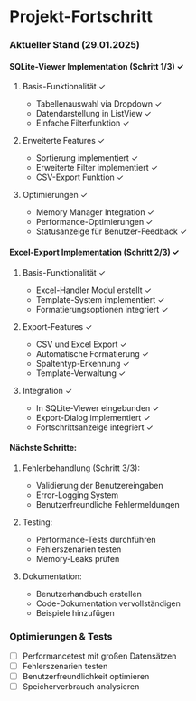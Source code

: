 # Projekt-Fortschritt

### Aktueller Stand (29.01.2025)

#### SQLite-Viewer Implementation (Schritt 1/3) ✓
1. Basis-Funktionalität ✓
   - Tabellenauswahl via Dropdown ✓
   - Datendarstellung in ListView ✓
   - Einfache Filterfunktion ✓

2. Erweiterte Features ✓
   - Sortierung implementiert ✓
   - Erweiterte Filter implementiert ✓
   - CSV-Export Funktion ✓

3. Optimierungen ✓
   - Memory Manager Integration ✓
   - Performance-Optimierungen ✓
   - Statusanzeige für Benutzer-Feedback ✓

#### Excel-Export Implementation (Schritt 2/3) ✓
1. Basis-Funktionalität ✓
   - Excel-Handler Modul erstellt ✓
   - Template-System implementiert ✓
   - Formatierungsoptionen integriert ✓

2. Export-Features ✓
   - CSV und Excel Export ✓
   - Automatische Formatierung ✓
   - Spaltentyp-Erkennung ✓
   - Template-Verwaltung ✓

3. Integration ✓
   - In SQLite-Viewer eingebunden ✓
   - Export-Dialog implementiert ✓
   - Fortschrittsanzeige integriert ✓

#### Nächste Schritte:

1. Fehlerbehandlung (Schritt 3/3):
   - Validierung der Benutzereingaben
   - Error-Logging System
   - Benutzerfreundliche Fehlermeldungen

2. Testing:
   - Performance-Tests durchführen
   - Fehlerszenarien testen
   - Memory-Leaks prüfen

3. Dokumentation:
   - Benutzerhandbuch erstellen
   - Code-Dokumentation vervollständigen
   - Beispiele hinzufügen

### Optimierungen & Tests
- [ ] Performancetest mit großen Datensätzen
- [ ] Fehlerszenarien testen
- [ ] Benutzerfreundlichkeit optimieren
- [ ] Speicherverbrauch analysieren
